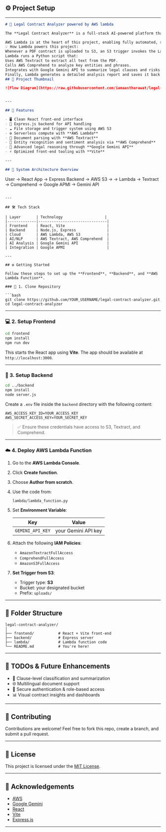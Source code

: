 ## ⚙️ Project Setup

---

```markdown
# 🧾 Legal Contract Analyzer powered by AWS lambda

The **Legal Contract Analyzer** is a full-stack AI-powered platform that automates the extraction, analysis, and summarization of legal contracts. Utilizing AWS services and advanced AI via the Google Gemini API, this tool provides smart insights and structured understanding from uploaded documents.

AWS Lambda is at the heart of this project, enabling fully automated, scalable, and cost-effective legal analysis without managing servers.
💡 How Lambda powers this project:
Whenever a PDF contract is uploaded to S3, an S3 trigger invokes the Lambda function automatically.
Lambda runs a Python script that:
Uses AWS Textract to extract all text from the PDF.
Calls AWS Comprehend to analyze key entities and phrases.
Integrates with Google Gemini API to summarize legal clauses and risks.
Finally, Lambda generates a detailed analysis report and saves it back to the S3 bucket for frontend retrieval.
## 📸 Project Thumbnail

![Flow Diagram](https://raw.githubusercontent.com/iamaastharawat/legal-contract-analyzer/refs/heads/master/project_images/project_flowdiagram.png)


---

## 🚀 Features

- 🖥️ Clean React front-end interface
- 🔧 Express.js backend for API handling
- ☁️ File storage and trigger system using AWS S3
- ⚙️ Serverless compute with **AWS Lambda**
- 📄 Document parsing with **AWS Textract**
- 🧠 Entity recognition and sentiment analysis via **AWS Comprehend**
- 🤖 Advanced legal reasoning through **Google Gemini API**
- ⚡ Optimized front-end tooling with **Vite**

---

## 🧩 System Architecture Overview

```
User → React App → Express Backend → AWS S3 → 
→ Lambda → Textract → Comprehend → Google APMI → Gemini API
```

---

## 🛠 Tech Stack

| Layer       | Technology                   |
|-------------|-------------------------------|
| Frontend    | React, Vite                   |
| Backend     | Node.js, Express              |
| Cloud       | AWS Lambda, AWS S3            |
| AI/NLP      | AWS Textract, AWS Comprehend  |
| AI Analysis | Google Gemini API             |
| Integration | Google APMI                   |

---

## ⚙️ Getting Started

Follow these steps to set up the **Frontend**, **Backend**, and **AWS Lambda Function**.

### 🔁 1. Clone Repository

```bash
git clone https://github.com/YOUR_USERNAME/legal-contract-analyzer.git
cd legal-contract-analyzer
```

---

### 💻 2. Setup Frontend

```bash
cd frontend
npm install
npm run dev
```

This starts the React app using **Vite**. The app should be available at `http://localhost:3000`.

---

### 🔧 3. Setup Backend

```bash
cd ../backend
npm install
node server.js
```

Create a `.env` file inside the `backend` directory with the following content:

```
AWS_ACCESS_KEY_ID=YOUR_ACCESS_KEY
AWS_SECRET_ACCESS_KEY=YOUR_SECRET_KEY
```

> ✅ Ensure these credentials have access to S3, Textract, and Comprehend.

---

### ☁️ 4. Deploy AWS Lambda Function

1. Go to the **AWS Lambda Console**.
2. Click **Create function**.
3. Choose **Author from scratch**.
4. Use the code from:

   ```
   lambda/lambda_function.py
   ```

5. Set **Environment Variable**:

   | Key             | Value                |
   |------------------|----------------------|
   | `GEMINI_API_KEY` | your Gemini API key  |

6. Attach the following **IAM Policies**:
   - `AmazonTextractFullAccess`
   - `ComprehendFullAccess`
   - `AmazonS3FullAccess`

7. **Set Trigger from S3**:
   - Trigger type: **S3**
   - Bucket: your designated bucket
   - Prefix: `uploads/`

---

## 📂 Folder Structure

```
legal-contract-analyzer/
│
├── frontend/           # React + Vite front-end
├── backend/            # Express server
├── lambda/             # Lambda function code
└── README.md           # You're here!
```

---

## 📌 TODOs & Future Enhancements

- 🧾 Clause-level classification and summarization
- 🌐 Multilingual document support
- 🔐 Secure authentication & role-based access
- 📊 Visual contract insights and dashboards

---

## 🤝 Contributing

Contributions are welcome! Feel free to fork this repo, create a branch, and submit a pull request.

---

## 📄 License

This project is licensed under the [MIT License](LICENSE).

---

## 🙌 Acknowledgements

- [AWS](https://aws.amazon.com/)
- [Google Gemini](https://deepmind.google/technologies/gemini/)
- [React](https://reactjs.org/)
- [Vite](https://vitejs.dev/)
- [Express.js](https://expressjs.com/)

---

```


